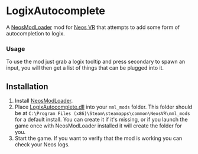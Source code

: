 # LogixAutocomplete

A [NeosModLoader](https://github.com/zkxs/NeosModLoader) mod for [Neos VR](https://neos.com/) that attempts to add some form of autocompletion to logix.

### Usage
To use the mod just grab a logix tooltip and press secondary to spawn an input, you will then get a list of things that can be plugged into it.

## Installation
1. Install [NeosModLoader](https://github.com/zkxs/NeosModLoader).
1. Place [LogixAutocomplete.dll](https://github.com/art0007i/LogixAutocomplete/releases/latest/download/LogixAutocomplete.dll) into your `nml_mods` folder. This folder should be at `C:\Program Files (x86)\Steam\steamapps\common\NeosVR\nml_mods` for a default install. You can create it if it's missing, or if you launch the game once with NeosModLoader installed it will create the folder for you.
1. Start the game. If you want to verify that the mod is working you can check your Neos logs.